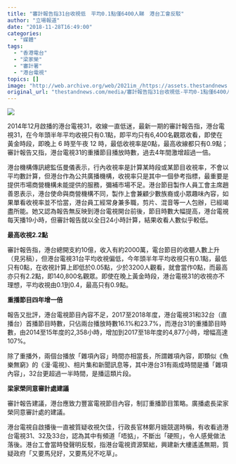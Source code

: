 ```yaml
---
title: "審計報告指31台收視低　平均0.1點僅6400人睇　港台工會反駁"
author: "立場報道"
date: "2018-11-28T16:49:00"
categories:
  - "媒體"
tags:
  - "香港電台"
  - "梁家榮"
  - "審計署"
  - "港台電視"
topics: []
image: "http://web.archive.org/web/2021im_/https://assets.thestandnews.com/media/photos/31-13_zahlL.png"
original_url: "thestandnews.com/media/審計報告指31台收視低-平均0-1點僅6400人睇-港台工會反駁"
---
```

![](http://web.archive.org/web/2021im_/https://assets.thestandnews.com/media/photos/31-13_zahlL.png)

2014年12月啟播的港台電視31，收線一直低迷，最新一期的審計報告指，港台電視31，在今年頭半年平均收視只有0.1點，即平均只有6,400名觀眾收看，即使在黃金時段，即晚上 6 時至午夜 12 時，最低收視率是0點，最高收線都只有0.9點；審計報告又指，港台電視31的重播節目播放時數，過去4年間激增超過一倍。

港台機構傳訊總監伍曼儀表示，行內收視率是計算某時段或某節目收視率，不會以平均數計算，但港台作為公共廣播機構，收視率只是其中一個參考指標，最重要是提供市場商營機構未能提供的服務，彌補市場不足。港台節目製作人員工會主席趙善恩表示，港台使命與商營機構不同，製作上會兼顧少數族裔或小眾趣味內容，如果單看收視率並不恰當，港台員工經常身兼多職，剪片、混音等一人包辦，已經竭盡所能。她又認為報告無反映到港台電視開台前後，節目時數大幅提高，港台電視每天播19小時，但審計報告就以全日24小時計算，結果收看人數似乎較低。

**最高收視2.2點**

審計報告指，港台總開支約10億，收入有約2000萬，電台節目的收聽人數上升（見另稿），但港台電視31台平均收視偏低，今年頭半年平均收視只有0.1點，最低只有0點，在收視計算上即低於0.05點，少於3200人觀看，就會當作0點，而最高亦只有2.2點，即140,800名觀眾。即使在晚上黃金時段，港台電視31的收視亦不理想，平均收視由0.1到0.4，最高只有0.9點。

**重播節目四年增一倍**

報告又批評，港台電視節目內容不足，2017至2018年度，港台電視31和32台（直播台）首播節目時數，只佔兩台播放時數16.1%和23.7%，而港台31的重播節目時數，由2014至15年度的2,358小時，增加到2017至18年度的4,877小時，增幅高達107%。

除了重播外，兩個台播放「雜項內容」時間亦相當長，所謂雜項內容，即類似《魚樂無窮》的《漫‧電視》、相片集和新聞訊息等，其中港台31有兩成時間是播「雜項內容」，32台更超過一半時間，是播這類片段。

**梁家榮同意審計處建議**

審計報告建議，港台應致力豐富電視節目內容，制訂重播節目策略。廣播處長梁家榮同意審計處的建議。

港台電視自啟播後一直被質疑收視欠佳，行政長官林鄭月娥競選時稱，有收看過港台電視31、32及33台，認為其中有頻道「唔掂」，不斷出「硬照」，令人感覺做法落後。港台工會當時發聲明反駁，指港台電視資源緊絀，興建新大樓遙遙無期，質疑政府「又要馬兒好，又要馬兒不吃草」。